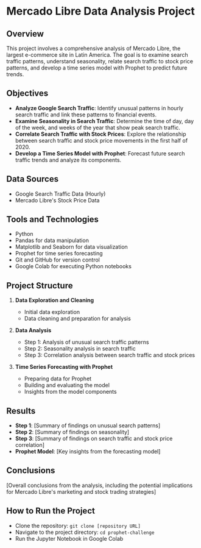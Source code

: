 # Mercado Libre Data Analysis Project

## Overview
This project involves a comprehensive analysis of Mercado Libre, the largest e-commerce site in Latin America. The goal is to examine search traffic patterns, understand seasonality, relate search traffic to stock price patterns, and develop a time series model with Prophet to predict future trends.

## Objectives
- **Analyze Google Search Traffic**: Identify unusual patterns in hourly search traffic and link these patterns to financial events.
- **Examine Seasonality in Search Traffic**: Determine the time of day, day of the week, and weeks of the year that show peak search traffic.
- **Correlate Search Traffic with Stock Prices**: Explore the relationship between search traffic and stock price movements in the first half of 2020.
- **Develop a Time Series Model with Prophet**: Forecast future search traffic trends and analyze its components.

## Data Sources
- Google Search Traffic Data (Hourly)
- Mercado Libre's Stock Price Data

## Tools and Technologies
- Python
- Pandas for data manipulation
- Matplotlib and Seaborn for data visualization
- Prophet for time series forecasting
- Git and GitHub for version control
- Google Colab for executing Python notebooks

## Project Structure
1. **Data Exploration and Cleaning**
    - Initial data exploration
    - Data cleaning and preparation for analysis

2. **Data Analysis**
    - Step 1: Analysis of unusual search traffic patterns
    - Step 2: Seasonality analysis in search traffic
    - Step 3: Correlation analysis between search traffic and stock prices

3. **Time Series Forecasting with Prophet**
    - Preparing data for Prophet
    - Building and evaluating the model
    - Insights from the model components

## Results
- **Step 1**: [Summary of findings on unusual search patterns]
- **Step 2**: [Summary of findings on seasonality]
- **Step 3**: [Summary of findings on search traffic and stock price correlation]
- **Prophet Model**: [Key insights from the forecasting model]

## Conclusions
[Overall conclusions from the analysis, including the potential implications for Mercado Libre's marketing and stock trading strategies]

## How to Run the Project
- Clone the repository: `git clone [repository URL]`
- Navigate to the project directory: `cd prophet-challenge`
- Run the Jupyter Notebook in Google Colab

